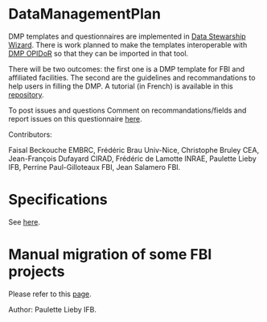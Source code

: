 # DataManagementPlan


DMP templates and questionnaires are implemented in [Data Stewarship Wizard](https://ds-wizard.org/). There is work planned to make the templates interoperable with [DMP OPIDoR](https://dmp.opidor.fr) so that they can be imported in that tool.

There will be two outcomes: the first one is a DMP template for FBI and affiliated facilities. The second are the guidelines and recommandations to help users in filling the DMP.
A tutorial (in French) is available in this [repository](https://github.com/France-Bio-Imaging-Data/DataManagementPlan/blob/main/TutorielCreerVotrePGDdeStructureBioImage.md).


To post issues and questions Comment on recommandations/fields and  report issues on this questionnaire [here](https://gitlab.com/ifb-elixirfr/fair/gt2-is1-mudis4ls/gt2/-/issues).

 

Contributors:

Faisal Beckouche EMBRC,
Frédéric Brau Univ-Nice,
Christophe Bruley CEA,
Jean-François Dufayard CIRAD,
Frédéric de Lamotte INRAE,
Paulette Lieby IFB,
Perrine Paul-Gilloteaux FBI, 
Jean Salamero FBI.

# Specifications

See [here](https://github.com/France-Bio-Imaging-Data/DataManagementPlan/blob/main/Specifications.md).

# Manual migration of some FBI projects

Please refer to this [page](https://github.com/France-Bio-Imaging-Data/DataManagementPlan/blob/main/MigrationManuelleVersV1.0.0.md).

Author: Paulette Lieby IFB.
